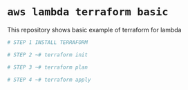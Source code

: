 # `aws lambda terraform basic`
This repository shows basic example of terraform for lambda

```python
# STEP 1 INSTALL TERRAFORM
```

```python
# STEP 2 ~# terraform init
```


```python
# STEP 3 ~# terraform plan
```


```python
# STEP 4 ~# terraform apply
```